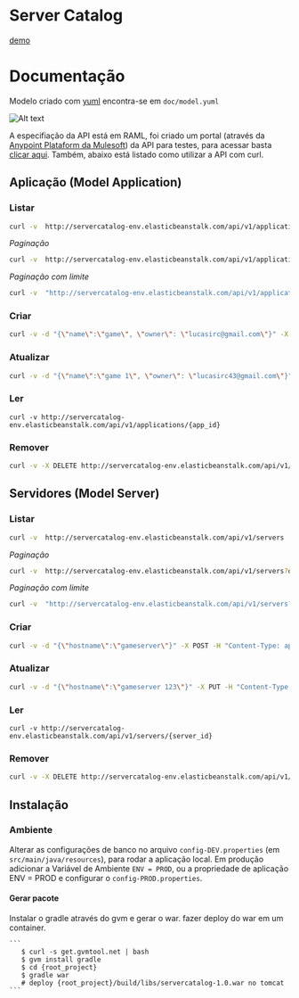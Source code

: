 Server Catalog
==
[demo](https://anypoint.mulesoft.com/apiplatform/lucasirc/#/portals/apis/14780/versions/15576/pages/18056) 

# Documentação

Modelo criado com [yuml](http://yuml.me/) encontra-se em `doc/model.yuml`

![Alt text](http://yuml.me/da68ba32 "Modelo")

A especifiação da API está em RAML, foi criado um portal (através da [Anypoint Plataform da Mulesoft](anypoint.mulesoft.com)) da API  para testes, para acessar basta [ clicar aqui](https://anypoint.mulesoft.com/apiplatform/lucasirc/#/portals/apis/14780/versions/15576/pages/18056). Também, abaixo está listado como utilizar a API com curl.

## Aplicação (Model Application)

### Listar
```sh
curl -v  http://servercatalog-env.elasticbeanstalk.com/api/v1/applications
```
*Paginação*

```sh
curl -v  http://servercatalog-env.elasticbeanstalk.com/api/v1/applications?offset=4
```
*Paginação com limite*
```sh
curl -v  "http://servercatalog-env.elasticbeanstalk.com/api/v1/applications?offset=4&max=4"
```
### Criar
```sh
curl -v -d "{\"name\":\"game\", \"owner\": \"lucasirc@gmail.com\"}" -X POST -H "Content-Type: application/json" http://servercatalog-env.elasticbeanstalk.com/api/v1/applications
```

### Atualizar
```sh
curl -v -d "{\"name\":\"game 1\", \"owner\": \"lucasirc43@gmail.com\"}" -X PUT -H "Content-Type: application/json" http://servercatalog-env.elasticbeanstalk.com/api/v1/applications/{app_id}
```

### Ler
```
curl -v http://servercatalog-env.elasticbeanstalk.com/api/v1/applications/{app_id}
```
### Remover
```sh
curl -v -X DELETE http://servercatalog-env.elasticbeanstalk.com/api/v1/applications/{app_id}
```

## Servidores (Model Server)

### Listar
```sh
curl -v  http://servercatalog-env.elasticbeanstalk.com/api/v1/servers
```
*Paginação*
```sh
curl -v  http://servercatalog-env.elasticbeanstalk.com/api/v1/servers?offset=4
```
*Paginação com limite*
```sh
curl -v  "http://servercatalog-env.elasticbeanstalk.com/api/v1/servers?offset=4&max=4"
```
### Criar
```sh
curl -v -d "{\"hostname\":\"gameserver\"}" -X POST -H "Content-Type: application/json" http://servercatalog-env.elasticbeanstalk.com/api/v1/servers
```
### Atualizar
```sh
curl -v -d "{\"hostname\":\"gameserver 123\"}" -X PUT -H "Content-Type: application/json" http://servercatalog-env.elasticbeanstalk.com/api/v1/servers/{server_id}
```

### Ler
```
curl -v http://servercatalog-env.elasticbeanstalk.com/api/v1/servers/{server_id}
```
### Remover
```sh
curl -v -X DELETE http://servercatalog-env.elasticbeanstalk.com/api/v1/servers/{server_id}
```


## Instalação

### Ambiente

Alterar as configurações de banco no arquivo `config-DEV.properties` (em `src/main/java/resources`), para rodar a aplicação local. Em produção adicionar a Variável de Ambiente `ENV = PROD`, ou a propriedade de aplicação ENV = PROD e configurar o `config-PROD.properties`.
       
#### Gerar pacote

Instalar o gradle através do gvm e gerar o war. fazer deploy do war em um container.

    ```
       $ curl -s get.gvmtool.net | bash
       $ gvm install gradle
       $ cd {root_project}
       $ gradle war
       # deploy {root_project}/build/libs/servercatalog-1.0.war no tomcat
    ```